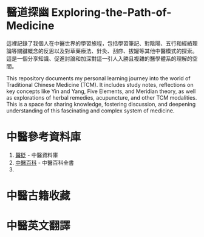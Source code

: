 # 醫道探幽 Exploring-the-Path-of-Medicine

這裡記錄了我個人在中醫世界的學習旅程，包括學習筆記、對陰陽、五行和經絡理論等關鍵概念的反思以及對草藥療法、針灸、刮痧、拔罐等其他中醫模式的探索。這是一個分享知識、促進討論和加深對這一引人入勝且複雜的醫學體系的理解的空間。

This repository documents my personal learning journey into the world of Traditional Chinese Medicine (TCM). It includes study notes, reflections on key concepts like Yin and Yang, Five Elements, and Meridian theory, as well as explorations of herbal remedies, acupuncture, and other TCM modalities. This is a space for sharing knowledge, fostering discussion, and deepening understanding of this fascinating and complex system of medicine.

# 中醫參考資料庫

1. [醫砭](https://yibian.hopto.org/db/) - 中醫資料庫
2. [中醫百科](https://zhongyibaike.com/) - 中醫百科全書
3. 

# 中醫古籍收藏

# 中醫英文翻譯
